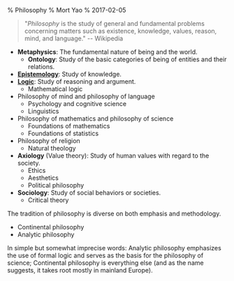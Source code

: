 % Philosophy
% Mort Yao
% 2017-02-05

> "*Philosophy* is the study of general and fundamental problems concerning matters such as existence, knowledge, values, reason, mind, and language."
> -- Wikipedia

* **Metaphysics**: The fundamental nature of being and the world.
    * **Ontology**: Study of the basic categories of being of entities and their relations.
* [**Epistemology**](epistemology/): Study of knowledge.
* [**Logic**](logic/): Study of reasoning and argument.
    * Mathematical logic
* Philosophy of mind and philosophy of language
    * Psychology and cognitive science
    * Linguistics
* Philosophy of mathematics and philosophy of science
    * Foundations of mathematics
    * Foundations of statistics
* Philosophy of religion
    * Natural theology
* **Axiology** (Value theory): Study of human values with regard to the society.
    * Ethics
    * Aesthetics
    * Political philosophy
* **Sociology**: Study of social behaviors or societies.
    * Critical theory

The tradition of philosophy is diverse on both emphasis and methodology.

* Continental philosophy
* Analytic philosophy

In simple but somewhat imprecise words: Analytic philosophy emphasizes the use of formal logic and serves as the basis for the philosophy of science; Continental philosophy is everything else (and as the name suggests, it takes root mostly in mainland Europe).
